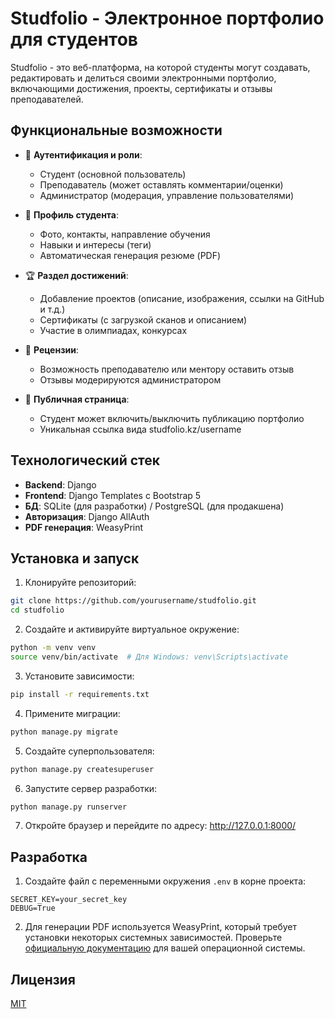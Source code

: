 # Studfolio - Электронное портфолио для студентов

Studfolio - это веб-платформа, на которой студенты могут создавать, редактировать и делиться своими электронными портфолио, включающими достижения, проекты, сертификаты и отзывы преподавателей.

## Функциональные возможности

- 🔐 **Аутентификация и роли**:
  - Студент (основной пользователь)
  - Преподаватель (может оставлять комментарии/оценки)
  - Администратор (модерация, управление пользователями)

- 📂 **Профиль студента**:
  - Фото, контакты, направление обучения
  - Навыки и интересы (теги)
  - Автоматическая генерация резюме (PDF)

- 🏆 **Раздел достижений**:
  - Добавление проектов (описание, изображения, ссылки на GitHub и т.д.)
  - Сертификаты (с загрузкой сканов и описанием)
  - Участие в олимпиадах, конкурсах

- 💬 **Рецензии**:
  - Возможность преподавателю или ментору оставить отзыв
  - Отзывы модерируются администратором

- 📁 **Публичная страница**:
  - Студент может включить/выключить публикацию портфолио
  - Уникальная ссылка вида studfolio.kz/username

## Технологический стек

- **Backend**: Django
- **Frontend**: Django Templates с Bootstrap 5
- **БД**: SQLite (для разработки) / PostgreSQL (для продакшена)
- **Авторизация**: Django AllAuth
- **PDF генерация**: WeasyPrint

## Установка и запуск

1. Клонируйте репозиторий:
```bash
git clone https://github.com/yourusername/studfolio.git
cd studfolio
```

2. Создайте и активируйте виртуальное окружение:
```bash
python -m venv venv
source venv/bin/activate  # Для Windows: venv\Scripts\activate
```

3. Установите зависимости:
```bash
pip install -r requirements.txt
```

4. Примените миграции:
```bash
python manage.py migrate
```

5. Создайте суперпользователя:
```bash
python manage.py createsuperuser
```

6. Запустите сервер разработки:
```bash
python manage.py runserver
```

7. Откройте браузер и перейдите по адресу: http://127.0.0.1:8000/

## Разработка

1. Создайте файл с переменными окружения `.env` в корне проекта:
```
SECRET_KEY=your_secret_key
DEBUG=True
```

2. Для генерации PDF используется WeasyPrint, который требует установки некоторых системных зависимостей. Проверьте [официальную документацию](https://doc.courtbouillon.org/weasyprint/stable/first_steps.html) для вашей операционной системы.

## Лицензия

[MIT](LICENSE) 